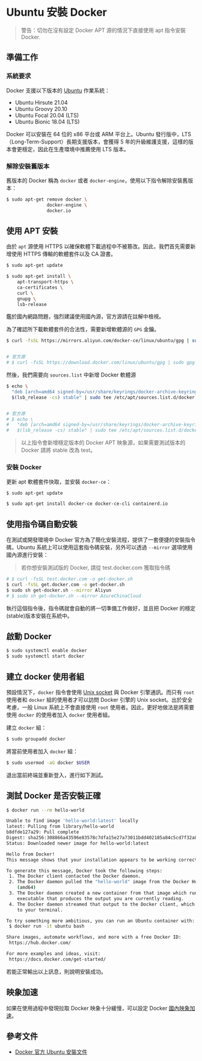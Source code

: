 # Ubuntu 安裝 Docker

>警告：切勿在沒有設定 Docker APT 源的情況下直接使用 apt 指令安裝 Docker.

## 準備工作

### 系統要求

Docker 支援以下版本的 [Ubuntu](https://ubuntu.com/server) 作業系統：

* Ubuntu Hirsute 21.04
* Ubuntu Groovy 20.10
* Ubuntu Focal 20.04 (LTS)
* Ubuntu Bionic 18.04 (LTS)

Docker 可以安裝在 64 位的 x86 平台或 ARM 平台上。Ubuntu 發行版中，LTS（Long-Term-Support）長期支援版本，會獲得 5 年的升級維護支援，這樣的版本會更穩定，因此在生產環境中推薦使用 LTS 版本。

### 解除安裝舊版本

舊版本的 Docker 稱為 `docker` 或者 `docker-engine`，使用以下指令解除安裝舊版本：

```bash
$ sudo apt-get remove docker \
               docker-engine \
               docker.io
```

## 使用 APT 安裝

由於 `apt` 源使用 HTTPS 以確保軟體下載過程中不被篡改。因此，我們首先需要新增使用 HTTPS 傳輸的軟體套件以及 CA 證書。

```bash
$ sudo apt-get update

$ sudo apt-get install \
    apt-transport-https \
    ca-certificates \
    curl \
    gnupg \
    lsb-release
```

鑑於國內網路問題，強烈建議使用國內源，官方源請在註解中檢視。

為了確認所下載軟體套件的合法性，需要新增軟體源的 `GPG` 金鑰。

```bash
$ curl -fsSL https://mirrors.aliyun.com/docker-ce/linux/ubuntu/gpg | sudo gpg --dearmor -o /usr/share/keyrings/docker-archive-keyring.gpg


# 官方源
# $ curl -fsSL https://download.docker.com/linux/ubuntu/gpg | sudo gpg --dearmor -o /usr/share/keyrings/docker-archive-keyring.gpg
```

然後，我們需要向 `sources.list` 中新增 Docker 軟體源

```bash
$ echo \
  "deb [arch=amd64 signed-by=/usr/share/keyrings/docker-archive-keyring.gpg] https://mirrors.aliyun.com/docker-ce/linux/ubuntu \
  $(lsb_release -cs) stable" | sudo tee /etc/apt/sources.list.d/docker.list > /dev/null


# 官方源
# $ echo \
#   "deb [arch=amd64 signed-by=/usr/share/keyrings/docker-archive-keyring.gpg] https://download.docker.com/linux/ubuntu \
#   $(lsb_release -cs) stable" | sudo tee /etc/apt/sources.list.d/docker.list > /dev/null
```

>以上指令會新增穩定版本的 Docker APT 映象源，如果需要測試版本的 Docker 請將 stable 改為 test。

### 安裝 Docker

更新 apt 軟體套件快取，並安裝 `docker-ce`：

```bash
$ sudo apt-get update

$ sudo apt-get install docker-ce docker-ce-cli containerd.io
```

## 使用指令碼自動安裝

在測試或開發環境中 Docker 官方為了簡化安裝流程，提供了一套便捷的安裝指令碼，Ubuntu 系統上可以使用這套指令碼安裝，另外可以透過 `--mirror` 選項使用國內源進行安裝：

> 若你想安裝測試版的 Docker, 請從 test.docker.com 獲取指令碼

```bash
# $ curl -fsSL test.docker.com -o get-docker.sh
$ curl -fsSL get.docker.com -o get-docker.sh
$ sudo sh get-docker.sh --mirror Aliyun
# $ sudo sh get-docker.sh --mirror AzureChinaCloud
```

執行這個指令後，指令碼就會自動的將一切準備工作做好，並且把 Docker 的穩定(stable)版本安裝在系統中。

## 啟動 Docker

```bash
$ sudo systemctl enable docker
$ sudo systemctl start docker
```

## 建立 docker 使用者組

預設情況下，`docker` 指令會使用 [Unix socket](https://en.wikipedia.org/wiki/Unix_domain_socket) 與 Docker 引擎通訊。而只有 `root` 使用者和 `docker` 組的使用者才可以訪問 Docker 引擎的 Unix socket。出於安全考慮，一般 Linux 系統上不會直接使用 `root` 使用者。因此，更好地做法是將需要使用 `docker` 的使用者加入 `docker` 使用者組。

建立 `docker` 組：

```bash
$ sudo groupadd docker
```

將當前使用者加入 `docker` 組：

```bash
$ sudo usermod -aG docker $USER
```

退出當前終端並重新登入，進行如下測試。

## 測試 Docker 是否安裝正確

```bash
$ docker run --rm hello-world

Unable to find image 'hello-world:latest' locally
latest: Pulling from library/hello-world
b8dfde127a29: Pull complete
Digest: sha256:308866a43596e83578c7dfa15e27a73011bdd402185a84c5cd7f32a88b501a24
Status: Downloaded newer image for hello-world:latest

Hello from Docker!
This message shows that your installation appears to be working correctly.

To generate this message, Docker took the following steps:
 1. The Docker client contacted the Docker daemon.
 2. The Docker daemon pulled the "hello-world" image from the Docker Hub.
    (amd64)
 3. The Docker daemon created a new container from that image which runs the
    executable that produces the output you are currently reading.
 4. The Docker daemon streamed that output to the Docker client, which sent it
    to your terminal.

To try something more ambitious, you can run an Ubuntu container with:
 $ docker run -it ubuntu bash

Share images, automate workflows, and more with a free Docker ID:
 https://hub.docker.com/

For more examples and ideas, visit:
 https://docs.docker.com/get-started/
```

若能正常輸出以上訊息，則說明安裝成功。

## 映象加速

如果在使用過程中發現拉取 Docker 映象十分緩慢，可以設定 Docker [國內映象加速](mirror.md)。

## 參考文件

* [Docker 官方 Ubuntu 安裝文件](https://docs.docker.com/install/linux/docker-ce/ubuntu/)
